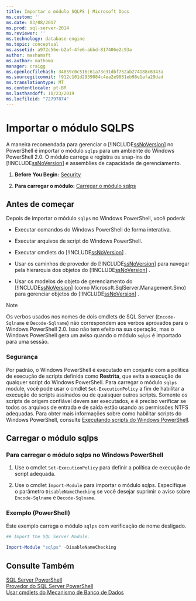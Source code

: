 ```yaml
---
title: Importar o módulo SQLPS | Microsoft Docs
ms.custom: ''
ms.date: 03/08/2017
ms.prod: sql-server-2014
ms.reviewer: ''
ms.technology: database-engine
ms.topic: conceptual
ms.assetid: a972c56e-b2af-4fe6-abbd-817406e2c93a
author: mashamsft
ms.author: mathoma
manager: craigg
ms.openlocfilehash: 34859c0c516c61a73e31dbf752ab274188c6343a
ms.sourcegitcommit: f912c101d2939084c4ea2e9881eb98e1afa29dad
ms.translationtype: MT
ms.contentlocale: pt-BR
ms.lasthandoff: 10/23/2019
ms.locfileid: "72797874"
---
```

# <a name="import-the-sqlps-module"></a>Importar o módulo SQLPS
  A maneira recomendada para gerenciar o [!INCLUDE[ssNoVersion](../includes/ssnoversion-md.md)] no PowerShell é importar o módulo `sqlps` para um ambiente do Windows PowerShell 2.0. O módulo carrega e registra os snap-ins do [!INCLUDE[ssNoVersion](../includes/ssnoversion-md.md)] e assemblies de capacidade de gerenciamento.  
  
1.  **Before You Begin:**  [Security](#Security)  
  
2.  **Para carregar o módulo:**  [Carregar o módulo sqlps](#LoadSqlps)  
  
## <a name="before-you-begin"></a>Antes de começar  
 Depois de importar o módulo `sqlps` no Windows PowerShell, você poderá:  
  
-   Executar comandos do Windows PowerShell de forma interativa.  
  
-   Executar arquivos de script do Windows PowerShell.  
  
-   Executar cmdlets do [!INCLUDE[ssNoVersion](../includes/ssnoversion-md.md)] .  
  
-   Usar os caminhos de provedor do [!INCLUDE[ssNoVersion](../includes/ssnoversion-md.md)] para navegar pela hierarquia dos objetos do [!INCLUDE[ssNoVersion](../includes/ssnoversion-md.md)] .  
  
-   Usar os modelos de objeto de gerenciamento do [!INCLUDE[ssNoVersion](../includes/ssnoversion-md.md)] (como Microsoft.SqlServer.Management.Smo) para gerenciar objetos do [!INCLUDE[ssNoVersion](../includes/ssnoversion-md.md)] .  
  
> [!NOTE]  
>  Os verbos usados nos nomes de dois cmdlets de SQL Server (`Encode-Sqlname` e `Decode-Sqlname`) não correspondem aos verbos aprovados para o Windows PowerShell 2.0. Isso não tem efeito na sua operação, mas o Windows PowerShell gera um aviso quando o módulo `sqlps` é importado para uma sessão.  
  
###  <a name="Security"></a> Segurança  
 Por padrão, o Windows PowerShell é executado em conjunto com a política de execução de scripts definida como **Restrita**, que evita a execução de qualquer script do Windows PowerShell. Para carregar o módulo `sqlps` module, você pode usar o cmdlet `Set-ExecutionPolicy` a fim de habilitar a execução de scripts assinados ou de quaisquer outros scripts. Somente os scripts de origem confiável devem ser executados, e é preciso verificar se todos os arquivos de entrada e de saída estão usando as permissões NTFS adequadas. Para obter mais informações sobre como habilitar scripts do Windows PowerShell, consulte [Executando scripts do Windows PowerShell](https://docs.microsoft.com/powershell/scripting/setup/starting-windows-powershell?view=powershell-6#how-to-enable-windows-powershell-ise-on-earlier-releases-of-windows).  
  
##  <a name="LoadSqlps"></a> Carregar o módulo sqlps  

### <a name="to-load-the-sqlps-module-in-windows-powershell"></a>Para carregar o módulo sqlps no Windows PowerShell
  
1.  Use o cmdlet `Set-ExecutionPolicy` para definir a política de execução de script adequada.  
  
2.  Use o cmdlet `Import-Module` para importar o módulo sqlps. Especifique o parâmetro `DisableNameChecking` se você desejar suprimir o aviso sobre `Encode-Sqlname` e `Decode-Sqlname`.  
  
### <a name="example-powershell"></a>Exemplo (PowerShell)  
 Este exemplo carrega o módulo `sqlps` com verificação de nome desligado.  
  
```powershell
## Import the SQL Server Module.  
  
Import-Module "sqlps" -DisableNameChecking  
```  

## <a name="see-also"></a>Consulte Também  
 [SQL Server PowerShell](../powershell/sql-server-powershell.md)   
 [Provedor do SQL Server PowerShell](../powershell/sql-server-powershell-provider.md)   
 [Usar cmdlets do Mecanismo de Banco de Dados](../../2014/database-engine/use-the-database-engine-cmdlets.md)  
